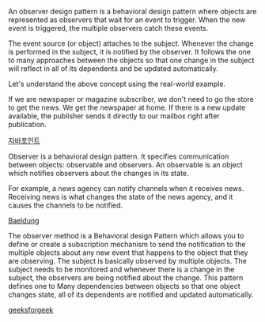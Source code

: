 An observer design pattern is a behavioral design pattern where objects are represented as observers that wait for an event to trigger. When the new event is triggered, the multiple observers catch these events.

The event source (or object) attaches to the subject. Whenever the change is performed in the subject, it is notified by the observer. It follows the one to many approaches between the objects so that one change in the subject will reflect in all of its dependents and be updated automatically.

Let's understand the above concept using the real-world example.

If we are newspaper or magazine subscriber, we don't need to go the store to get the news. We get the newspaper at home. If there is a new update available, the publisher sends it directly to our mailbox right after publication.

[자바포인트](https://www.javatpoint.com/observer-design-pattern-in-python)

Observer is a behavioral design pattern. It specifies communication between objects: observable and observers. An observable is an object which notifies observers about the changes in its state.

For example, a news agency can notify channels when it receives news. Receiving news is what changes the state of the news agency, and it causes the channels to be notified.

[Baeldung](https://www.baeldung.com/java-observer-pattern)

The observer method is a Behavioral design Pattern which allows you to define or create a subscription mechanism to send the notification to the multiple objects about any new event that happens to the object that they are observing. The subject is basically observed by multiple objects. The subject needs to be monitored and whenever there is a change in the subject, the observers are being notified about the change. This pattern defines one to Many dependencies between objects so that one object changes state, all of its dependents are notified and updated automatically.

[geeksforgeek](https://www.geeksforgeeks.org/observer-method-python-design-patterns/)
